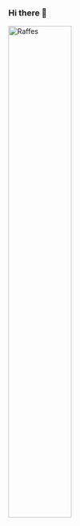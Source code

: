 ### Hi there 👋

<img  width="50%" src="https://github-readme-stats.vercel.app/api/top-langs/?username=Raffes&layout=compact&theme=dracula" alt="Raffes" />

<!--
<img src="https://github-readme-stats.vercel.app/api?username=Raffes&show_icons=true&theme=dracula" alt="Raffes"/> 


**Raffes/Raffes** is a ✨ _special_ ✨ repository because its `README.md` (this file) appears on your GitHub profile.

Here are some ideas to get you started:

- 🔭 I’m currently working on ...
- 🌱 I’m currently learning ...
- 👯 I’m looking to collaborate on ...
- 🤔 I’m looking for help with ...
- 💬 Ask me about ...
- 📫 How to reach me: ...
- 😄 Pronouns: ...
- ⚡ Fun fact: ...
-->
